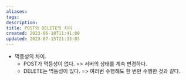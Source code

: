 ```yaml
---
aliases: 
tags: 
description:
title: POST와 DELETE의 차이
created: 2023-06-10T11:41:00
updated: 2023-07-15T21:33:03
---
```

- 멱등성의 차이.
	- POST가 멱등성이 없다. => 서버의 상태를 계속 변경하다.
	- DELETE는 멱등성이 있다. => 여러번 수행해도 한 번만 수행한 것과 같다.
